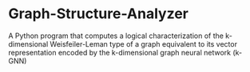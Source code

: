 # Graph-Structure-Analyzer
A Python program that computes a logical characterization of the k-dimensional Weisfeiler-Leman type of a graph equivalent to its vector representation encoded by the k-dimensional graph neural network (k-GNN)
